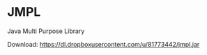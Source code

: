JMPL
====

Java Multi Purpose Library

Download: https://dl.dropboxusercontent.com/u/81773442/jmpl.jar


